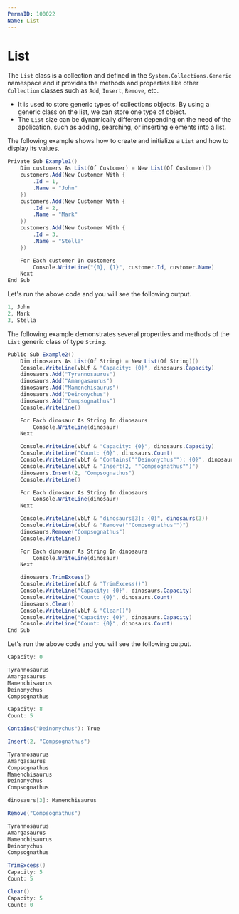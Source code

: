 ```yaml
---
PermaID: 100022
Name: List
---
```


# List

The `List` class is a collection and defined in the `System.Collections.Generic` namespace and it provides the methods and properties like other `Collection` classes such as `Add`, `Insert`, `Remove`, etc.

 - It is used to store generic types of collections objects. By using a generic class on the list, we can store one type of object. 
 - The `List` size can be dynamically different depending on the need of the application, such as adding, searching, or inserting elements into a list. 

The following example shows how to create and initialize a `List` and how to display its values.

```csharp
Private Sub Example1()
    Dim customers As List(Of Customer) = New List(Of Customer)()
    customers.Add(New Customer With {
        .Id = 1,
        .Name = "John"
    })
    customers.Add(New Customer With {
        .Id = 2,
        .Name = "Mark"
    })
    customers.Add(New Customer With {
        .Id = 3,
        .Name = "Stella"
    })

    For Each customer In customers
        Console.WriteLine("{0}, {1}", customer.Id, customer.Name)
    Next
End Sub
```

Let's run the above code and you will see the following output.

```csharp
1, John
2, Mark
3, Stella
```

The following example demonstrates several properties and methods of the `List` generic class of type `String`.

```csharp
Public Sub Example2()
    Dim dinosaurs As List(Of String) = New List(Of String)()
    Console.WriteLine(vbLf & "Capacity: {0}", dinosaurs.Capacity)
    dinosaurs.Add("Tyrannosaurus")
    dinosaurs.Add("Amargasaurus")
    dinosaurs.Add("Mamenchisaurus")
    dinosaurs.Add("Deinonychus")
    dinosaurs.Add("Compsognathus")
    Console.WriteLine()

    For Each dinosaur As String In dinosaurs
        Console.WriteLine(dinosaur)
    Next

    Console.WriteLine(vbLf & "Capacity: {0}", dinosaurs.Capacity)
    Console.WriteLine("Count: {0}", dinosaurs.Count)
    Console.WriteLine(vbLf & "Contains(""Deinonychus""): {0}", dinosaurs.Contains("Deinonychus"))
    Console.WriteLine(vbLf & "Insert(2, ""Compsognathus"")")
    dinosaurs.Insert(2, "Compsognathus")
    Console.WriteLine()

    For Each dinosaur As String In dinosaurs
        Console.WriteLine(dinosaur)
    Next

    Console.WriteLine(vbLf & "dinosaurs[3]: {0}", dinosaurs(3))
    Console.WriteLine(vbLf & "Remove(""Compsognathus"")")
    dinosaurs.Remove("Compsognathus")
    Console.WriteLine()

    For Each dinosaur As String In dinosaurs
        Console.WriteLine(dinosaur)
    Next

    dinosaurs.TrimExcess()
    Console.WriteLine(vbLf & "TrimExcess()")
    Console.WriteLine("Capacity: {0}", dinosaurs.Capacity)
    Console.WriteLine("Count: {0}", dinosaurs.Count)
    dinosaurs.Clear()
    Console.WriteLine(vbLf & "Clear()")
    Console.WriteLine("Capacity: {0}", dinosaurs.Capacity)
    Console.WriteLine("Count: {0}", dinosaurs.Count)
End Sub
```

Let's run the above code and you will see the following output.

```csharp
Capacity: 0

Tyrannosaurus
Amargasaurus
Mamenchisaurus
Deinonychus
Compsognathus

Capacity: 8
Count: 5

Contains("Deinonychus"): True

Insert(2, "Compsognathus")

Tyrannosaurus
Amargasaurus
Compsognathus
Mamenchisaurus
Deinonychus
Compsognathus

dinosaurs[3]: Mamenchisaurus

Remove("Compsognathus")

Tyrannosaurus
Amargasaurus
Mamenchisaurus
Deinonychus
Compsognathus

TrimExcess()
Capacity: 5
Count: 5

Clear()
Capacity: 5
Count: 0
```
